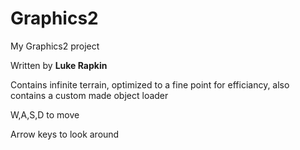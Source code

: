 # Graphics2
My Graphics2 project

Written by <b>Luke Rapkin</b>

Contains infinite terrain, optimized to a fine point for efficiancy, also contains a custom made object loader

W,A,S,D to move

Arrow keys to look around
